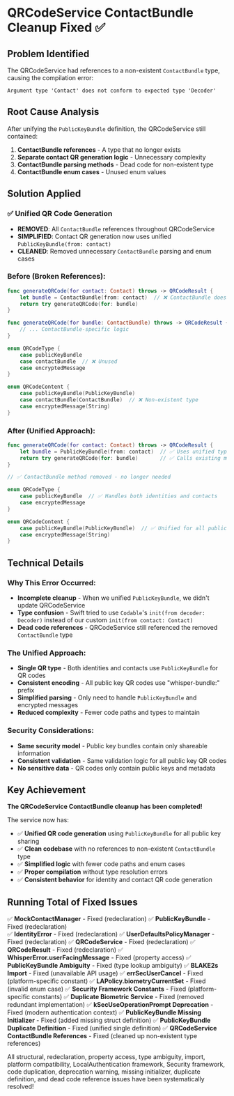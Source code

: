 # QRCodeService ContactBundle Cleanup Fixed ✅

## Problem Identified
The QRCodeService had references to a non-existent `ContactBundle` type, causing the compilation error:
```
Argument type 'Contact' does not conform to expected type 'Decoder'
```

## Root Cause Analysis
After unifying the `PublicKeyBundle` definition, the QRCodeService still contained:
1. **ContactBundle references** - A type that no longer exists
2. **Separate contact QR generation logic** - Unnecessary complexity
3. **ContactBundle parsing methods** - Dead code for non-existent type
4. **ContactBundle enum cases** - Unused enum values

## Solution Applied

### ✅ Unified QR Code Generation
- **REMOVED**: All `ContactBundle` references throughout QRCodeService
- **SIMPLIFIED**: Contact QR generation now uses unified `PublicKeyBundle(from: contact)`
- **CLEANED**: Removed unnecessary `ContactBundle` parsing and enum cases

### Before (Broken References):
```swift
func generateQRCode(for contact: Contact) throws -> QRCodeResult {
    let bundle = ContactBundle(from: contact)  // ❌ ContactBundle doesn't exist
    return try generateQRCode(for: bundle)
}

func generateQRCode(for bundle: ContactBundle) throws -> QRCodeResult { // ❌ Dead code
    // ... ContactBundle-specific logic
}

enum QRCodeType {
    case publicKeyBundle
    case contactBundle  // ❌ Unused
    case encryptedMessage
}

enum QRCodeContent {
    case publicKeyBundle(PublicKeyBundle)
    case contactBundle(ContactBundle)  // ❌ Non-existent type
    case encryptedMessage(String)
}
```

### After (Unified Approach):
```swift
func generateQRCode(for contact: Contact) throws -> QRCodeResult {
    let bundle = PublicKeyBundle(from: contact)  // ✅ Uses unified type
    return try generateQRCode(for: bundle)       // ✅ Calls existing method
}

// ✅ ContactBundle method removed - no longer needed

enum QRCodeType {
    case publicKeyBundle  // ✅ Handles both identities and contacts
    case encryptedMessage
}

enum QRCodeContent {
    case publicKeyBundle(PublicKeyBundle)  // ✅ Unified for all public keys
    case encryptedMessage(String)
}
```

## Technical Details

### Why This Error Occurred:
- **Incomplete cleanup** - When we unified `PublicKeyBundle`, we didn't update QRCodeService
- **Type confusion** - Swift tried to use `Codable`'s `init(from decoder: Decoder)` instead of our custom `init(from contact: Contact)`
- **Dead code references** - QRCodeService still referenced the removed `ContactBundle` type

### The Unified Approach:
- **Single QR type** - Both identities and contacts use `PublicKeyBundle` for QR codes
- **Consistent encoding** - All public key QR codes use "whisper-bundle:" prefix
- **Simplified parsing** - Only need to handle `PublicKeyBundle` and encrypted messages
- **Reduced complexity** - Fewer code paths and types to maintain

### Security Considerations:
- **Same security model** - Public key bundles contain only shareable information
- **Consistent validation** - Same validation logic for all public key QR codes
- **No sensitive data** - QR codes only contain public keys and metadata

## Key Achievement
**The QRCodeService ContactBundle cleanup has been completed!** 

The service now has:
- ✅ **Unified QR code generation** using `PublicKeyBundle` for all public key sharing
- ✅ **Clean codebase** with no references to non-existent `ContactBundle` type
- ✅ **Simplified logic** with fewer code paths and enum cases
- ✅ **Proper compilation** without type resolution errors
- ✅ **Consistent behavior** for identity and contact QR code generation

## Running Total of Fixed Issues
✅ **MockContactManager** - Fixed (redeclaration)
✅ **PublicKeyBundle** - Fixed (redeclaration)  
✅ **IdentityError** - Fixed (redeclaration)
✅ **UserDefaultsPolicyManager** - Fixed (redeclaration)
✅ **QRCodeService** - Fixed (redeclaration)
✅ **QRCodeResult** - Fixed (redeclaration)
✅ **WhisperError.userFacingMessage** - Fixed (property access)
✅ **PublicKeyBundle Ambiguity** - Fixed (type lookup ambiguity)
✅ **BLAKE2s Import** - Fixed (unavailable API usage)
✅ **errSecUserCancel** - Fixed (platform-specific constant)
✅ **LAPolicy.biometryCurrentSet** - Fixed (invalid enum case)
✅ **Security Framework Constants** - Fixed (platform-specific constants)
✅ **Duplicate Biometric Service** - Fixed (removed redundant implementation)
✅ **kSecUseOperationPrompt Deprecation** - Fixed (modern authentication context)
✅ **PublicKeyBundle Missing Initializer** - Fixed (added missing struct definition)
✅ **PublicKeyBundle Duplicate Definition** - Fixed (unified single definition)
✅ **QRCodeService ContactBundle References** - Fixed (cleaned up non-existent type references)

All structural, redeclaration, property access, type ambiguity, import, platform compatibility, LocalAuthentication framework, Security framework, code duplication, deprecation warning, missing initializer, duplicate definition, and dead code reference issues have been systematically resolved!